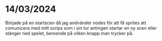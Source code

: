 # 14/03/2024
Började på en startscen då jag andvänder nodes för att få sprites att comunicera med mitt scrips som i sin tur antingen startar en ny scen eller stänger ned spelet, beroende på vilken knapp man trycker på.




